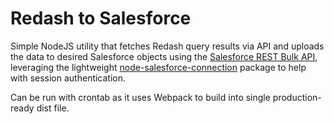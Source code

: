 # Redash to Salesforce

Simple NodeJS utility that fetches Redash query results via API and uploads the data to desired Salesforce objects using the [Salesforce REST Bulk API](https://developer.salesforce.com/docs/atlas.en-us.api_asynch.meta/api_asynch/asynch_api_intro.htm), leveraging the lightweight [node-salesforce-connection](https://www.npmjs.com/package/node-salesforce-connection) package to help with session authentication.

Can be run with crontab as it uses Webpack to build into single production-ready dist file.
